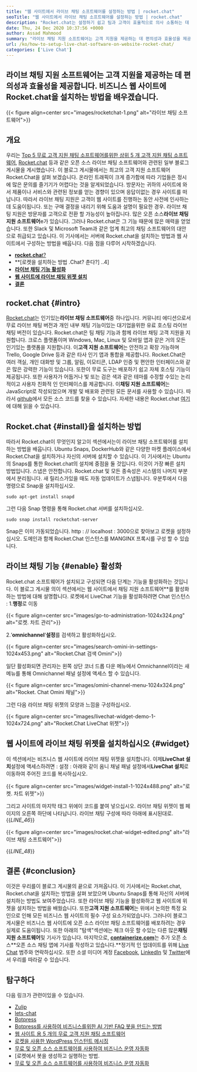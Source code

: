 ```yaml
---
title: "웹 사이트에서 라이브 채팅 소프트웨어를 설정하는 방법 | rocket.chat" 
seoTitle: "웹 사이트에서 라이브 채팅 소프트웨어를 설정하는 방법 | rocket.chat" 
description: "Rocket.chat는 설정하기 쉽고 팀과 고객이 효율적으로 의사 소통하는 데 도움이됩니다. 이 라이브 채팅 소프트웨어는 오픈 소스, 크로스 플랫폼 및 자조 주최입니다." 
date: Thu, 24 Dec 2020 10:37:56 +0000
author: Assad Mahmood
summary: "라이브 채팅 지원 소프트웨어는 고객 지원을 제공하는 데 편의성과 효율성을 제공합니다. 비즈니스 웹 사이트에 Rocket.chat을 설치하는 방법을 배우겠습니다." 
url: /ko/how-to-setup-live-chat-software-on-website-rocket-chat/
categories: ['Live Chat']
---
```


## 라이브 채팅 지원 소프트웨어는 고객 지원을 제공하는 데 편의성과 효율성을 제공합니다. 비즈니스 웹 사이트에 Rocket.chat을 설치하는 방법을 배우겠습니다.

{{< figure align=center src="images/rocketchat-1.png" alt="라이브 채팅 소프트웨어">}}


## 개요
우리는 [Top 5 무료 고객 지원 채팅 소프트웨어를위한 상위 5 개 고객 지원 채팅 소프트웨어][1], [Rocket.chat][2] 등과 같은 오픈 소스 라이브 채팅 소프트웨어와 관련된 일부 블로그 게시물을 게시했습니다. 이 블로그 게시물에서는 최고의 고객 지원 소프트웨어 Rocket.Chat을 살펴 보겠습니다. 온라인 트래픽이 크게 증가함에 따라 기업들은 정시에 많은 문의를 즐기기가 어렵다는 것을 알게되었습니다. 방문자는 귀하의 사이트에 와서 제품이나 서비스와 관련된 정보를 얻는 경향이 있으며 응답이없는 경우 사이트를 떠납니다. 따라서 라이브 채팅 지원은 고객이 웹 사이트를 진행하는 동안 사전에 인사하는 데 도움이됩니다. 또는 구매 결정을 내리기 위해 도움과 설명이 필요한 경우.
라이브 채팅 지원은 방문자를 고객으로 전환 할 가능성이 높아집니다. 많은 오픈 소스**라이브 채팅 지원 소프트웨어**e가 있습니다. 그러나 Rocket.chat은 그 기능 때문에 많은 매력을 얻었습니다. 또한 Slack 및 Microsoft Team과 같은 업계 최고의 채팅 소프트웨어의 대안으로 취급되고 있습니다. 이 기사에서는 서버에 Rocket.chat을 설치하는 방법과 웹 사이트에서 구성하는 방법을 배웁니다. 다음 점을 다루어 시작하겠습니다.
* [**rocket.cha**t?][3]
* **[로켓을 설치하는 방법 .Chat? 춘다?] ..4]
* **[라이브 채팅 기능 활성화][5]**
* **[웹 사이트에 라이브 채팅 위젯 설치][6]**
* **[결론][7]**

## rocket.chat   {#intro}
[Rocket.chat][8]는 인기있는**라이브 채팅 소프트웨어**중 하나입니다. 커뮤니티 에디션으로서 무료 라이브 채팅 버전과 개인 내부 채팅 기능이있는 대기업을위한 유료 호스팅 라이브 채팅 버전이 있습니다. Rocket.chat은 팀 채팅 기능과 함께 라이브 채팅 고객 지원을 지원합니다. 크로스 플랫폼이며 Windows, Mac, Linux 및 모바일 앱과 같은 거의 모든 인기있는 플랫폼을 지원합니다. 이**고객 지원 소프트웨어**는 안전하고 확장 가능하며 Trello, Google Drive 등과 같은 타사 인기 앱과 통합을 제공합니다. Rocket.Chat은 여러 객실, 개인 대화방 및 그룹, 알림, 이모티콘, LDAP 인증 및 편안한 인터페이스와 같은 많은 강력한 기능이 있습니다. 또한이 무료 도구는 배포하기 쉽고 자체 호스팅 기능이 제공됩니다. 또한 사용자가 어둡거나 빛 또는 검은 색과 같은 테마를 수정할 수있는 논리적이고 사용자 친화적 인 인터페이스를 제공합니다.
이**채팅 지원 소프트웨어**는 JavaScript로 작성되었으며 개발 및 배포와 관련된 모든 문서를 사용할 수 있습니다. 따라서 [github][9]에서 모든 소스 코드를 찾을 수 있습니다. 자세한 내용은 Rocket.chat [여기][10]에 대해 읽을 수 있습니다.

## Rocket.chat   {#install}을 설치하는 방법
따라서 Rocket.chat이 무엇인지 알고이 섹션에서는이 라이브 채팅 소프트웨어를 설치하는 방법을 배웁니다. Ubuntu Snaps, DockerHub와 같은 다양한 마켓 플레이스에서 Rocket.Chat을 설치하거나 자신의 서버에 설치할 수 있습니다. 이 기사에서는 Ubuntu의 Snaps를 통한 Rocket.chat의 설치에 중점을 둘 것입니다. 이것이 가장 빠른 설치 방법입니다.
스냅은 안전합니다. Rocket.chat 및 모든 종속성은 시스템의 나머지 부분에서 분리됩니다. 새 릴리스가있을 때도 자동 업데이트가 스냅됩니다.
우분투에서 다음 명령으로 Snap을 설치하십시오.
```
sudo apt-get install snapd
```
그런 다음 Snap 명령을 통해 Rocket.chat 서버를 설치하십시오.
```
sudo snap install rocketchat-server
```
Snap은 이미 가동되었습니다. http : // localhost : 3000으로 찾아보고 로켓을 설정하십시오. 도메인과 함께 Rocket.Chat 인스턴스를 MANGINX 프록시를 구성 할 수 있습니다.

## 라이브 채팅 기능   {#enable} 활성화
Rocket.chat 소프트웨어가 설치되고 구성되면 다음 단계는 기능을 활성화하는 것입니다. 이 블로그 게시물 의이 섹션에서는 웹 사이트에서 채팅 지원 소프트웨어**를 활성화하는 방법에 대해 설명합니다. 로켓에서 LiveChat 기능을 활성화하려면 Chat 인스턴스 :
1.**행정**로 이동

{{< figure align=center src="images/go-to-administration-1024x324.png" alt="로켓. 차트 관리">}}

2.‘**omnichannel**‘**설정**를 검색하고 활성화하십시오.

{{< figure align=center src="images/search-omini-in-settings-1024x453.png" alt="Rocket.Chat 검색 Omini">}}

일단 활성화되면 관리자는 왼쪽 상단 코너 드롭 다운 메뉴에서 Omnichannel이라는 새 메뉴를 통해 Omnichannel 패널 설정에 액세스 할 수 있습니다.

{{< figure align=center src="images/omini-channel-menu-1024x324.png" alt="Rocket. Chat Omini 채널">}}

그런 다음 라이브 채팅 위젯의 모양과 느낌을 구성하십시오.

{{< figure align=center src="images/livechat-widget-demo-1-1024x724.png" alt="Rocket.Chat LiveChat 위젯">}}


## **웹 사이트에 라이브 채팅 위젯을 설치하십시오** {#widget}
이 섹션에서는 비즈니스 웹 사이트에 라이브 채팅 위젯을 설치합니다. 이제**LiveChat 설치**설정에 액세스하려면 : 설정 :
아래와 같이 옴니 채널 패널 설정에서**LiveChat 설치**로 이동하여 주어진 코드를 복사하십시오.

{{< figure align=center src="images/widget-install-1-1024x488.png" alt="로켓. 차트 위젯">}}

그리고 사이트의 마지막 태그 위에이 코드를 붙여 넣으십시오. 라이브 채팅 위젯이 웹 페이지의 오른쪽 하단에 나타납니다. 라이브 채팅 구성에 따라 아래에 표시된대로.
{{_LINE_46_}}

{{< figure align=center src="images/rocket.chat-widget-edited.png" alt="라이브 채팅 소프트웨어">}}

{{_LINE_48_}}

## 결론   {#conclusion}
이것은 우리를이 블로그 게시물의 끝으로 가져옵니다. 이 기사에서는 Rocket.chat, Rocket.chat을 설치하는 방법을 살펴 보았으며 Ubuntu Snaps를 통해 자신의 서버에 설치하는 방법도 보여주었습니다. 또한 라이브 채팅 기능을 활성화하고 웹 사이트에 위젯을 설치하는 방법을 배웠습니다. 또한**고객 지원 소프트웨어**는 위에서 논의한 특정 요인으로 인해 모든 비즈니스 웹 사이트의 필수 구성 요소가되었습니다. 그러나이 블로그 게시물은 비즈니스 웹 사이트에 오픈 소스 라이브 채팅 소프트웨어를 배포하려는 경우 실제로 도움이됩니다. 또한 아래의 "탐색"섹션에는 체크 아웃 할 수있는 다른 많은**채팅 지원 소프트웨어**및 기사가 있습니다.
마지막으로, [**containerize.com**][11]는 추가 오픈 소스**오픈 소스 채팅 앱에 기사를 작성하고 있습니다.**정기적 인 업데이트를 위해 [Live Chat][12] 범주와 연락하십시오. 또한 소셜 미디어 계정 [Facebook][13], [LinkedIn][14] 및 [Twitter][15]에서 우리를 따라갈 수 있습니다.

## 탐구하다
다음 링크가 관련이있을 수 있습니다.
  * [Zulip][16]
  * [lets-chat][17]
  * [Botpress][18]
  * [Botpress를 사용하여 비즈니스를위한 AI 기반 FAQ 봇을 만드는 방법][19]
  * [웹 사이트 용 5 개의 무료 고객 지원 채팅 소프트웨어][1]
  * [로켓을 사용한 WordPress 인스턴트 메시징][2]
  * [무료 및 오픈 소스 소프트웨어를 사용하여 비즈니스 운영 자동화][20]
  * [로켓에서 봇을 생성하고 실행하는 방법.
  * [무료 및 오픈 소스 소프트웨어를 사용하여 비즈니스 운영 자동화][20]

  
[1]: https://blog.containerize.com/live-chat/top-5-free-customer-support-chat-software-for-website/
[2]: https://blog.containerize.com/blogging/instantly-communicate-with-customers-using-wordpress-and-rocket-chat/
[3]: #intro
[4]: #install
[5]: #enable
[6]: #widget
[7]: #conclusion
[8]: https://products.containerize.com/live-chat/rocketchat/
[9]: https://github.com/RocketChat/Rocket.Chat
[10]: https://products.containerize.com/live-chat/rocketchat
[11]: https://www.containerize.com/
[12]: https://products.containerize.com/live-chat/
[13]: https://web.facebook.com/containerize
[14]: https://www.linkedin.com/company/containerize/
[15]: https://twitter.com/containerize_co
[16]: https://products.containerize.com/live-chat/zulip/
[17]: https://products.containerize.com/live-chat/lets-chat/
[18]: https://products.containerize.com/live-chat/botpress/
[19]: https://blog.containerize.com/live-chat/how-to-create-an-ai-based-faq-bot-for-your-business-using-botpress/
[20]: https://blog.containerize.com/blogging/automate-business-operations-using-open-source-software/
[21]: https://blog.containerize.com/live-chat/how-to-create-and-run-a-bot-in-rocket-chat-using-botpress/
